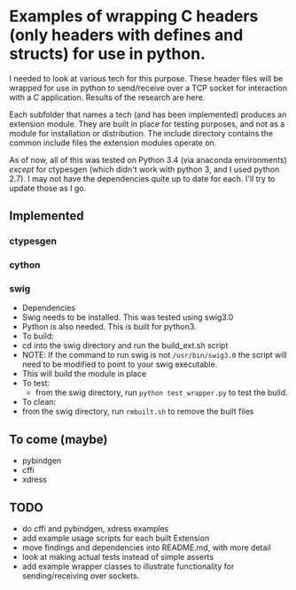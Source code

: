 # Examples of wrapping C headers (only headers with defines and structs) for use in python.
I needed to look at various tech for this purpose. These header files will
be wrapped for use in python to send/receive over a TCP socket for interaction
with a C application. Results of the research are here.

Each subfolder that names a tech (and has been implemented) produces an
extension module. They are built in place for testing purposes, and not as a
module for installation or distribution. The include directory contains the
common include files the extension modules operate on.

As of now, all of this was tested on Python 3.4 (via anaconda environments)
*except* for ctypesgen (which didn't work with python 3, and I used python
2.7). I may not have the dependencies quite up to date for each. I'll try to
update those as I go.

## Implemented
### ctypesgen
### cython
### swig
* Dependencies
 * Swig needs to be installed. This was tested using swig3.0
 * Python is also needed. This is built for python3.
* To build:
 * cd into the swig directory and run the build_ext.sh script
 * NOTE: If the command to run swig is not `/usr/bin/swig3.0` the script will
   need to be modified to point to your swig executable.
 * This will build the module in place
* To test:
    * from the swig directory, run `python test_wrapper.py` to test the build.
* To clean:
 * from the swig directory, run `rmbuilt.sh` to remove the built files

## To come (maybe)
* pybindgen
* cffi
* xdress

## TODO
* do cffi and pybindgen, xdress examples
* add example usage scripts for each built Extension
* move findings and dependencies into README.md, with more detail
* look at making actual tests instead of simple asserts
* add example wrapper classes to illustrate functionality for sending/receiving
  over sockets.
